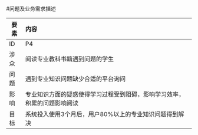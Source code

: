#问题及业务需求描述



| 要素 | 内容 |
| --- | :--- |
| ID | P4 |
| 涉众 | 阅读专业教科书籍遇到问题的学生 |
| 问题 | 遇到专业知识问题缺少合适的平台询问 |
| 影响 | 专业知识方面的疑惑使得学习过程受到阻碍，影响学习效率，积累的问题影响阅读 |
| 目标 | 系统投入使用3个月后，用户80%以上的专业知识问题得到解决 |



